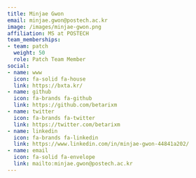```yaml
---
title: Minjae Gwon
email: minjae.gwon@postech.ac.kr
image: /images/minjae-gwon.png
affiliation: MS at POSTECH
team_memberships:
- team: patch
  weight: 50
  role: Patch Team Member
social:
- name: www
  icon: fa-solid fa-house
  link: https://bxta.kr/
- name: github
  icon: fa-brands fa-github
  link: https://github.com/betarixm
- name: twitter
  icon: fa-brands fa-twitter
  link: https://twitter.com/betarixm
- name: linkedin
  icon: fa-brands fa-linkedin
  link: https://www.linkedin.com/in/minjae-gwon-44841a202/
- name: email
  icon: fa-solid fa-envelope
  link: mailto:minjae.gwon@postech.ac.kr
---
```


